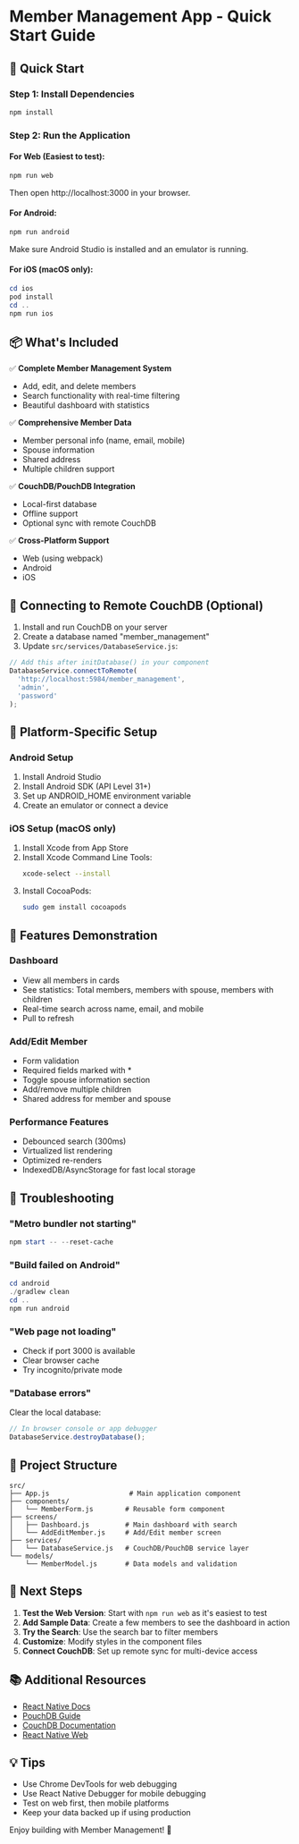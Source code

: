 # Member Management App - Quick Start Guide

## 🚀 Quick Start

### Step 1: Install Dependencies
```powershell
npm install
```

### Step 2: Run the Application

#### For Web (Easiest to test):
```powershell
npm run web
```
Then open http://localhost:3000 in your browser.

#### For Android:
```powershell
npm run android
```
Make sure Android Studio is installed and an emulator is running.

#### For iOS (macOS only):
```powershell
cd ios
pod install
cd ..
npm run ios
```

## 📦 What's Included

✅ **Complete Member Management System**
- Add, edit, and delete members
- Search functionality with real-time filtering
- Beautiful dashboard with statistics

✅ **Comprehensive Member Data**
- Member personal info (name, email, mobile)
- Spouse information
- Shared address
- Multiple children support

✅ **CouchDB/PouchDB Integration**
- Local-first database
- Offline support
- Optional sync with remote CouchDB

✅ **Cross-Platform Support**
- Web (using webpack)
- Android
- iOS

## 🔧 Connecting to Remote CouchDB (Optional)

1. Install and run CouchDB on your server
2. Create a database named "member_management"
3. Update `src/services/DatabaseService.js`:

```javascript
// Add this after initDatabase() in your component
DatabaseService.connectToRemote(
  'http://localhost:5984/member_management',
  'admin',
  'password'
);
```

## 📱 Platform-Specific Setup

### Android Setup
1. Install Android Studio
2. Install Android SDK (API Level 31+)
3. Set up ANDROID_HOME environment variable
4. Create an emulator or connect a device

### iOS Setup (macOS only)
1. Install Xcode from App Store
2. Install Xcode Command Line Tools:
   ```bash
   xcode-select --install
   ```
3. Install CocoaPods:
   ```bash
   sudo gem install cocoapods
   ```

## 🎨 Features Demonstration

### Dashboard
- View all members in cards
- See statistics: Total members, members with spouse, members with children
- Real-time search across name, email, and mobile
- Pull to refresh

### Add/Edit Member
- Form validation
- Required fields marked with *
- Toggle spouse information section
- Add/remove multiple children
- Shared address for member and spouse

### Performance Features
- Debounced search (300ms)
- Virtualized list rendering
- Optimized re-renders
- IndexedDB/AsyncStorage for fast local storage

## 🐛 Troubleshooting

### "Metro bundler not starting"
```powershell
npm start -- --reset-cache
```

### "Build failed on Android"
```powershell
cd android
./gradlew clean
cd ..
npm run android
```

### "Web page not loading"
- Check if port 3000 is available
- Clear browser cache
- Try incognito/private mode

### "Database errors"
Clear the local database:
```javascript
// In browser console or app debugger
DatabaseService.destroyDatabase();
```

## 📝 Project Structure

```
src/
├── App.js                    # Main application component
├── components/
│   └── MemberForm.js        # Reusable form component
├── screens/
│   ├── Dashboard.js         # Main dashboard with search
│   └── AddEditMember.js     # Add/Edit member screen
├── services/
│   └── DatabaseService.js   # CouchDB/PouchDB service layer
└── models/
    └── MemberModel.js       # Data models and validation
```

## 🎯 Next Steps

1. **Test the Web Version**: Start with `npm run web` as it's easiest to test
2. **Add Sample Data**: Create a few members to see the dashboard in action
3. **Try the Search**: Use the search bar to filter members
4. **Customize**: Modify styles in the component files
5. **Connect CouchDB**: Set up remote sync for multi-device access

## 📚 Additional Resources

- [React Native Docs](https://reactnative.dev/)
- [PouchDB Guide](https://pouchdb.com/guides/)
- [CouchDB Documentation](https://docs.couchdb.org/)
- [React Native Web](https://necolas.github.io/react-native-web/)

## 💡 Tips

- Use Chrome DevTools for web debugging
- Use React Native Debugger for mobile debugging
- Test on web first, then mobile platforms
- Keep your data backed up if using production

Enjoy building with Member Management! 🎉
